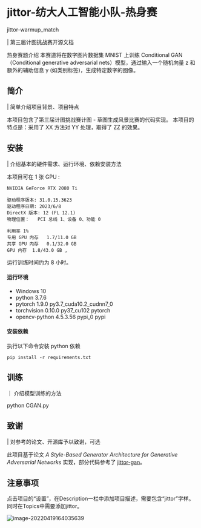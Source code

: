 # jittor-纺大人工智能小队-热身赛
jittor-warmup_match

| 第三届计图挑战赛开源文档

热身赛题介绍
本赛道将在数字图片数据集 MNIST 上训练 Conditional GAN（Conditional generative adversarial nets）模型，通过输入一个随机向量 z 和额外的辅助信息 y (如类别标签)，生成特定数字的图像。

## 简介
| 简单介绍项目背景、项目特点

本项目包含了第三届计图挑战赛计图 - 草图生成风景比赛的代码实现。
本项目的特点是：采用了 XX 方法对 YY 处理，取得了 ZZ 的效果。

## 安装 
| 介绍基本的硬件需求、运行环境、依赖安装方法

本项目可在 1 张 GPU :

	NVIDIA GeForce RTX 2080 Ti

	驱动程序版本:	31.0.15.3623
	驱动程序日期:	2023/6/8
	DirectX 版本:	12 (FL 12.1)
	物理位置：	PCI 总线 1、设备 0、功能 0

	利用率	1%
	专用 GPU 内存	1.7/11.0 GB
	共享 GPU 内存	0.1/32.0 GB
	GPU 内存	1.8/43.0 GB ,

运行训练时间约为 8 小时。

#### 运行环境
- Windows 10 
- python                    3.7.6
- pytorch                   1.9.0           py3.7_cuda10.2_cudnn7_0
- torchvision               0.10.0               py37_cu102    pytorch
- opencv-python             4.5.3.56                 pypi_0    pypi

#### 安装依赖
执行以下命令安装 python 依赖
```
pip install -r requirements.txt
```

## 训练
｜ 介绍模型训练的方法

python CGAN.py

## 致谢
| 对参考的论文、开源库予以致谢，可选

此项目基于论文 *A Style-Based Generator Architecture for Generative Adversarial Networks* 实现，部分代码参考了 [jittor-gan](https://github.com/Jittor/gan-jittor)。

## 注意事项

点击项目的“设置”，在Description一栏中添加项目描述，需要包含“jittor”字样。同时在Topics中需要添加jittor。

![image-20220419164035639](https://s3.bmp.ovh/imgs/2022/04/19/6a3aa627eab5f159.png)
